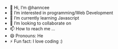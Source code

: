 - 👋 Hi, I’m @hanncee
- 👀 I’m interested in programming/Web Development
- 🌱 I’m currently learning Javascript
- 💞️ I’m looking to collaborate on 
- 📫 How to reach me ...
- 😄 Pronouns: He
- ⚡ Fun fact: I love coding :)

<!---
hanncee/hanncee is a ✨ special ✨ repository because its `README.md` (this file) appears on your GitHub profile.
You can click the Preview link to take a look at your changes.
--->
